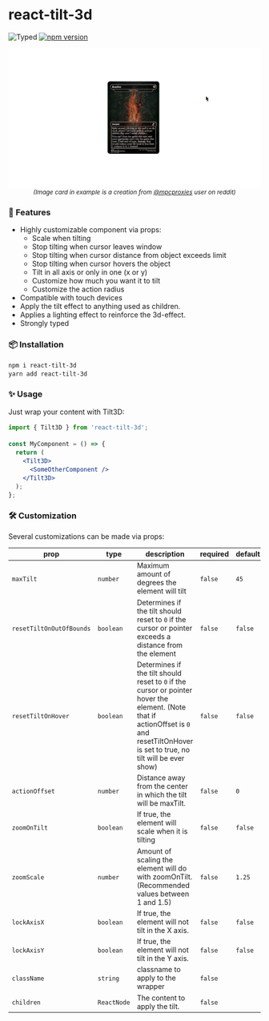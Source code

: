 # react-tilt-3d

![Typed](https://img.shields.io/badge/Typed-blue?style=flat&logo=TypeScript&logoColor=white) [![npm version](https://badge.fury.io/js/react-tilt-3d.svg)](https://badge.fury.io/js/react-tilt-3d)

<div style="display: flex; flex-direction: column; align-items: center;">
  <img src="https://raw.githubusercontent.com/danivalls/react-tilt-3d/master/assets/demogif.gif?raw=true" />
  <i style="font-size: 12px;">(Image card in example is a creation from <a href="https://www.reddit.com/r/mpcproxies/comments/ydtuxu/hello_everyone_i_just_made_a_complete_fully_dark/">@mpcproxies</a> user on reddit)</i>
</div>

### 🚀 Features

- Highly customizable component via props:
  - Scale when tilting
  - Stop tilting when cursor leaves window
  - Stop tilting when cursor distance from object exceeds limit
  - Stop tilting when cursor hovers the object
  - Tilt in all axis or only in one (x or y)
  - Customize how much you want it to tilt
  - Customize the action radius
- Compatible with touch devices
- Apply the tilt effect to anything used as children.
- Applies a lighting effect to reinforce the 3d-effect.
- Strongly typed

### 📦 Installation

`npm i react-tilt-3d`<br/>
`yarn add react-tilt-3d`

### ✨ Usage

Just wrap your content with Tilt3D:

```jsx
import { Tilt3D } from 'react-tilt-3d';

const MyComponent = () => {
  return (
    <Tilt3D>
      <SomeOtherComponent />
    </Tilt3D>
  );
};
```

### 🛠️ Customization

Several customizations can be made via props:

| prop                     | type        | description                                                                                                                                                                              | required | default |
| ------------------------ | ----------- | ---------------------------------------------------------------------------------------------------------------------------------------------------------------------------------------- | -------- | ------- |
| `maxTilt`                | `number`    | Maximum amount of degrees the element will tilt                                                                                                                                          | `false`  | `45`    |
| `resetTiltOnOutOfBounds` | `boolean`   | Determines if the tilt should reset to `0` if the cursor or pointer exceeds a distance from the element                                                                                  | `false`  | `false` |
| `resetTiltOnHover`       | `boolean`   | Determines if the tilt should reset to `0` if the cursor or pointer hover the element. (Note that if actionOffset is `0` and resetTiltOnHover is set to true, no tilt will be ever show) | `false`  | `false` |
| `actionOffset`           | `number`    | Distance away from the center in which the tilt will be maxTilt.                                                                                                                         | `false`  | `0`     |
| `zoomOnTilt`             | `boolean`   | If true, the element will scale when it is tilting                                                                                                                                       | `false`  | `false` |
| `zoomScale`              | `number`    | Amount of scaling the element will do with zoomOnTilt. (Recommended values between 1 and 1.5)                                                                                            | `false`  | `1.25`  |
| `lockAxisX`              | `boolean`   | If true, the element will not tilt in the X axis.                                                                                                                                        | `false`  | `false` |
| `lockAxisY`              | `boolean`   | If true, the element will not tilt in the Y axis.                                                                                                                                        | `false`  | `false` |
| `className`              | `string`    | classname to apply to the wrapper                                                                                                                                                        | `false`  |         |
| `children`               | `ReactNode` | The content to apply the tilt.                                                                                                                                                           | `false`  |         |
